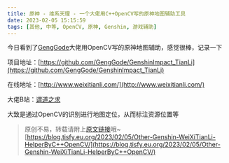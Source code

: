 ```yaml
---
title: 原神 - 维系天理 - 一个大佬用C++OpenCV写的原神地图辅助工具
date: 2023-02-05 15:15:59
tags: [其他, 中等, OpenCV, 原神, Genshin, 游戏辅助]
---
```


今日看到了[GengGode](https://github.com/GengGode)大佬用OpenCV写的原神地图辅助，感觉很棒，记录一下

项目地址：[https://github.com/GengGode/GenshinImpact_TianLi](https://github.com/GengGode/GenshinImpact_TianLi)

在线地址：[http://www.weixitianli.com/](http://www.weixitianli.com/)

大佬B站：[谓道之求](https://space.bilibili.com/135774602)

大致是通过OpenCV的识别进行地图定位，从而标注资源位置等

> 原创不易，转载请附上[原文链接](https://blog.tisfy.eu.org/2023/02/05/Other-Genshin-WeiXiTianLi-HelperByC++OpenCV/)哦~
> [https://blog.tisfy.eu.org/2023/02/05/Other-Genshin-WeiXiTianLi-HelperByC++OpenCV/](https://blog.tisfy.eu.org/2023/02/05/Other-Genshin-WeiXiTianLi-HelperByC++OpenCV/)
